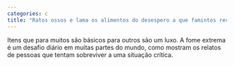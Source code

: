 ```yaml
---
categories: c
title: "Ratos ossos e lama os alimentos do desespero a que famintos recorrem para sobreviver"
---
```

Itens que para muitos são básicos para outros são um luxo. A fome extrema é um desafio diário em muitas partes do mundo, como mostram os relatos de pessoas que tentam sobreviver a uma situação crítica.